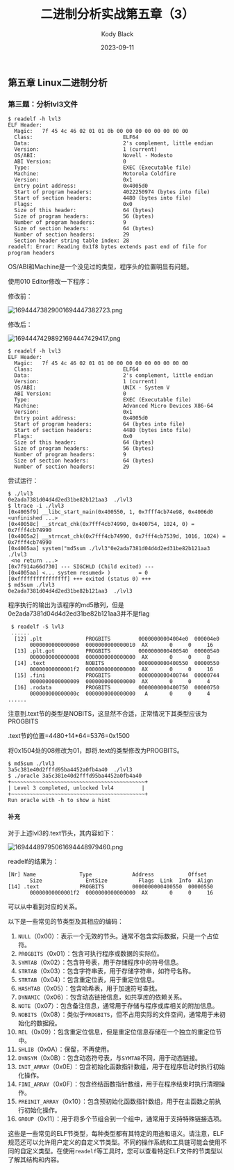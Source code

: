 ﻿---
layout:     post
title:      二进制分析实战第五章（3）
subtitle:   
date:       2023-09-11
author:     Kody Black
header-img: img/post-bg-normal.jpg
catalog: true
tags:
    - CTF
---

## 第五章 Linux二进制分析

### 第三题：分析lvl3文件

```
$ readelf -h lvl3
ELF Header:
  Magic:   7f 45 4c 46 02 01 01 0b 00 00 00 00 00 00 00 00 
  Class:                             ELF64
  Data:                              2's complement, little endian
  Version:                           1 (current)
  OS/ABI:                            Novell - Modesto
  ABI Version:                       0
  Type:                              EXEC (Executable file)
  Machine:                           Motorola Coldfire
  Version:                           0x1
  Entry point address:               0x4005d0
  Start of program headers:          4022250974 (bytes into file)
  Start of section headers:          4480 (bytes into file)
  Flags:                             0x0
  Size of this header:               64 (bytes)
  Size of program headers:           56 (bytes)
  Number of program headers:         9
  Size of section headers:           64 (bytes)
  Number of section headers:         29
  Section header string table index: 28
readelf: Error: Reading 0x1f8 bytes extends past end of file for program headers
```

OS/ABI和Machine是一个没见过的类型，程序头的位置明显有问题。

使用010 Editor修改一下程序：

修改前：

![16944473829001694447382723.png](https://fastly.jsdelivr.net/gh/distiny-cool/pictures@main/images/16944473829001694447382723.png)

修改后：

![16944474298921694447429417.png](https://fastly.jsdelivr.net/gh/distiny-cool/pictures@main/images/16944474298921694447429417.png)

```
$ readelf -h lvl3 
ELF Header:
  Magic:   7f 45 4c 46 02 01 01 00 00 00 00 00 00 00 00 00 
  Class:                             ELF64
  Data:                              2's complement, little endian
  Version:                           1 (current)
  OS/ABI:                            UNIX - System V
  ABI Version:                       0
  Type:                              EXEC (Executable file)
  Machine:                           Advanced Micro Devices X86-64
  Version:                           0x1
  Entry point address:               0x4005d0
  Start of program headers:          64 (bytes into file)
  Start of section headers:          4480 (bytes into file)
  Flags:                             0x0
  Size of this header:               64 (bytes)
  Size of program headers:           56 (bytes)
  Number of program headers:         9
  Size of section headers:           64 (bytes)
  Number of section headers:         29
```

尝试运行：

```
$ ./lvl3 
0e2ada7381d04d4d2ed31be82b121aa3  ./lvl3
$ ltrace -i ./lvl3 
[0x4005f9] __libc_start_main(0x400550, 1, 0x7fff4cb74e98, 0x4006d0 <unfinished ...>
[0x40058c] __strcat_chk(0x7fff4cb74990, 0x400754, 1024, 0) = 0x7fff4cb74990
[0x4005a2] __strncat_chk(0x7fff4cb74990, 0x7fff4cb7539d, 1016, 1024) = 0x7fff4cb74990
[0x4005aa] system("md5sum ./lvl3"0e2ada7381d04d4d2ed31be82b121aa3  ./lvl3
 <no return ...>
[0x7f914a66d730] --- SIGCHLD (Child exited) ---
[0x4005aa] <... system resumed> )         = 0
[0xffffffffffffffff] +++ exited (status 0) +++
$ md5sum ./lvl3 
0e2ada7381d04d4d2ed31be82b121aa3  ./lvl3
```

程序执行的输出为该程序的md5散列，但是0e2ada7381d04d4d2ed31be82b121aa3并不是flag

```
 $ readelf -S lvl3 
 ......
  [12] .plt              PROGBITS         00000000004004e0  000004e0
       0000000000000060  0000000000000010  AX       0     0     16
  [13] .plt.got          PROGBITS         0000000000400540  00000540
       0000000000000008  0000000000000000  AX       0     0     8
  [14] .text             NOBITS           0000000000400550  00000550
       00000000000001f2  0000000000000000  AX       0     0     16
  [15] .fini             PROGBITS         0000000000400744  00000744
       0000000000000009  0000000000000000  AX       0     0     4
  [16] .rodata           PROGBITS         0000000000400750  00000750
       000000000000000c  0000000000000000   A       0     0     4
......
```

注意到.text节的类型是NOBITS，这显然不合适，正常情况下其类型应该为PROGBITS

.text节的位置=4480+14*64=5376=0x1500

将0x1504处的08修改为01，即将.text的类型修改为PROGBITS。

```
$ md5sum ./lvl3 
3a5c381e40d2fffd95ba4452a0fb4a40  ./lvl3
$ ./oracle 3a5c381e40d2fffd95ba4452a0fb4a40
+~~~~~~~~~~~~~~~~~~~~~~~~~~~~~~~~~~~~~~~~~~~+
| Level 3 completed, unlocked lvl4         |
+~~~~~~~~~~~~~~~~~~~~~~~~~~~~~~~~~~~~~~~~~~~+
Run oracle with -h to show a hint
```

#### 补充

对于上述lvl3的.text节头，其内容如下：

![16944489795061694448979460.png](https://fastly.jsdelivr.net/gh/distiny-cool/pictures@main/images/16944489795061694448979460.png)

readelf的结果为：

```
[Nr] Name              Type             Address           Offset
       Size              EntSize          Flags  Link  Info  Align
[14] .text             PROGBITS         0000000000400550  00000550
       00000000000001f2  0000000000000000  AX       0     0     16
```

可以从中看到对应的关系。



以下是一些常见的节类型及其相应的编码：

1. `NULL`（0x00）：表示一个无效的节头。通常不包含实际数据，只是一个占位符。
2. `PROGBITS`（0x01）：包含可执行程序或数据的实际位。
3. `SYMTAB`（0x02）：包含符号表，用于存储程序中的符号信息。
4. `STRTAB`（0x03）：包含字符串表，用于存储字符串，如符号名称。
5. `STRTAB`（0x04）：包含重定位表，用于重定位信息。
6. `HASHTAB`（0x05）：包含哈希表，用于加速符号查找。
7. `DYNAMIC`（0x06）：包含动态链接信息，如共享库的依赖关系。
8. `NOTE`（0x07）：包含备注信息，通常用于存储与程序或库相关的附加信息。
9. `NOBITS`（0x08）：类似于`PROGBITS`，但不占用实际的文件空间，通常用于未初始化的数据段。
10. `REL`（0x09）：包含重定位信息，但是重定位信息存储在一个独立的重定位节中。
11. `SHLIB`（0x0A）：保留，不再使用。
12. `DYNSYM`（0x0B）：包含动态符号表，与`SYMTAB`不同，用于动态链接。
13. `INIT_ARRAY`（0x0E）：包含初始化函数指针数组，用于在程序启动时执行初始化操作。
14. `FINI_ARRAY`（0x0F）：包含终结函数指针数组，用于在程序结束时执行清理操作。
15. `PREINIT_ARRAY`（0x10）：包含预初始化函数指针数组，用于在主函数之前执行初始化操作。
16. `GROUP`（0x11）：用于将多个节组合到一个组中，通常用于支持特殊链接选项。

这些是一些常见的ELF节类型，每种类型都有其特定的用途和语义。请注意，ELF规范还可以允许用户定义的自定义节类型。不同的操作系统和工具链可能会使用不同的自定义类型。在使用`readelf`等工具时，您可以查看特定ELF文件的节类型以了解其结构和内容。
